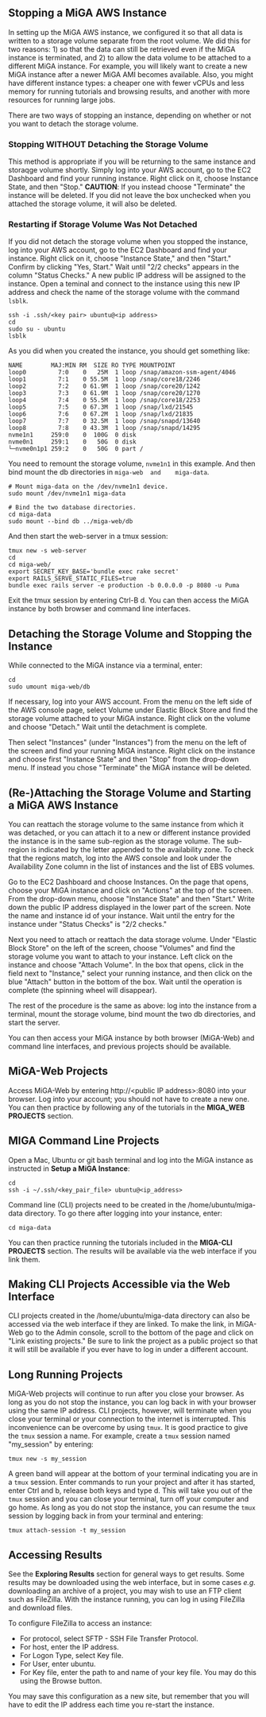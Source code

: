 
## Stopping a MiGA AWS Instance

In setting up the MiGA AWS instance, we configured it so that all data is written to a storage volume separate from the root volume. We did this for two reasons: 1) so that the data can still be retrieved even if the MiGA instance is terminated, and 2) to allow the data volume to be attached to a different MiGA instance. For example, you will likely want to create a new MiGA instance after a newer MiGA AMI becomes available. Also, you might have different instance types: a cheaper one with fewer vCPUs and less memory for running tutorials and browsing results, and another with more resources for running large jobs.  

There are two ways of stopping an instance, depending on whether or not you want to detach the storage volume.  

### Stopping WITHOUT Detaching the Storage Volume

This method is appropriate if you will be returning to the same instance and storaqge volume shortly. Simply log into your AWS account, go to the EC2 Dashboard and find your running instance. Right click on it, choose Instance State, and then "Stop." **CAUTION**: If you instead choose "Terminate" the instance will be deleted. If you did not leave the box unchecked when you attached the storage volume, it will also be deleted.  

### Restarting if Storage Volume Was Not Detached

If you did not detach the storage volume when you stopped the instance, log into your AWS account, go to the EC2 Dashboard and find your instance. Right click on it, choose "Instance State," and then "Start." Confirm by clicking "Yes, Start." Wait until "2/2 checks" appears in the column "Status Checks." A new public IP address will be assigned to the instance. Open a teminal and connect to the instance using this new IP address and check the name of the storage volume with the command `lsblk`.   


```
ssh -i .ssh/<key pair> ubuntu@<ip address>
cd
sudo su - ubuntu
lsblk
```

As you did when you created the instance, you should get something like:

```
NAME        MAJ:MIN RM  SIZE RO TYPE MOUNTPOINT
loop0         7:0    0   25M  1 loop /snap/amazon-ssm-agent/4046
loop1         7:1    0 55.5M  1 loop /snap/core18/2246
loop2         7:2    0 61.9M  1 loop /snap/core20/1242
loop3         7:3    0 61.9M  1 loop /snap/core20/1270
loop4         7:4    0 55.5M  1 loop /snap/core18/2253
loop5         7:5    0 67.3M  1 loop /snap/lxd/21545
loop6         7:6    0 67.2M  1 loop /snap/lxd/21835
loop7         7:7    0 32.5M  1 loop /snap/snapd/13640
loop8         7:8    0 43.3M  1 loop /snap/snapd/14295
nvme1n1     259:0    0  100G  0 disk
nvme0n1     259:1    0   50G  0 disk
└─nvme0n1p1 259:2    0   50G  0 part /
```

You need to remount the storage volume, `nvme1n1` in this example. And then bind mount the db directories in `miga-web  and    miga-data`.  

```
# Mount miga-data on the /dev/nvme1n1 device.
sudo mount /dev/nvme1n1 miga-data

# Bind the two database directories.
cd miga-data
sudo mount --bind db ../miga-web/db
```

And then start the web-server in a tmux session:  

```
tmux new -s web-server
cd
cd miga-web/
export SECRET_KEY_BASE='bundle exec rake secret'
export RAILS_SERVE_STATIC_FILES=true
bundle exec rails server -e production -b 0.0.0.0 -p 8080 -u Puma
```

Exit the tmux session by entering Ctrl-B d. You can then access the MiGA instance by both browser and command line interfaces.   


## Detaching the Storage Volume and Stopping the Instance

While connected to the MiGA instance via a terminal, enter:  

```
cd
sudo umount miga-web/db
```
If necessary, log into your AWS account. From the menu on the left side of the AWS console page, select Volume under Elastic Block Store and find the storage volume attached to your MiGA instance. Right click on the volume and choose "Detach." Wait until the detachment is complete.  

Then select "Instances" (under "Instances") from the menu on the left of the screen and find your running MiGA instance. Right click on the instance and choose first "Instance State" and then "Stop" from the drop-down menu. If instead you chose "Terminate" the MiGA instance will be deleted.  

## (Re-)Attaching the Storage Volume and Starting a MiGA AWS Instance 

You can reattach the storage volume to the same instance from which it was detached, or you can attach it to a new or different instance provided the instance is in the same sub-region as the storage volume. The sub-region is indicated by the letter appended to the availability zone. To check that the regions match, log into the AWS console and look under the Availability Zone column in the list of instances and the list of EBS volumes. 

Go to the EC2 Dashboard and choose Instances. On the page that opens, choose your MiGA instance and click on "Actions" at the top of the screen. From the drop-down menu, choose "Instance State" and then "Start." Write down the public IP address displayed in the lower part of the screen. Note the name and instance id of your instance. Wait until the entry for the instance under "Status Checks" is "2/2 checks."  

Next you need to attach or reattach the data storage volume. Under "Elastic Block Store" on the left of the screen, choose "Volumes" and find the storage volume you want to attach to your instance. Left click on the instance and choose "Attach Volume". In the box that opens, click in the field next to "Instance," select your running instance, and then click on the blue "Attach" button in the bottom of the box. Wait until the operation is complete (the spinning wheel will disappear).  

The rest of the procedure is the same as above: log into the instance from a terminal, mount the storage volume, bind mount the two db directories, and start the server.  

You can then access your MiGA instance by both browser (MiGA-Web) and command line interfaces, and previous projects should be available. 

## MiGA-Web Projects

Access MiGA-Web by entering http://\<public IP address\>:8080 into your browser. Log into your account; you should not have to create a new one. You can then practice by following any of the tutorials in the **MIGA_WEB PROJECTS** section.

## MIGA Command Line Projects

Open a Mac, Ubuntu or git bash terminal and log into the MiGA instance as instructed in **Setup a MiGA Instance**:

```
cd
ssh -i ~/.ssh/<key_pair_file> ubuntu@<ip_address>
```

Command line (CLI) projects need to be created in the /home/ubuntu/miga-data directory. To go there after logging into your instance, enter:

```
cd miga-data
```
You can then practice running the tutorials included in the **MIGA-CLI PROJECTS** section. The results will be available via the web interface if you link them. 

## Making CLI Projects Accessible via the Web Interface

CLI projects created in the /home/ubuntu/miga-data directory can also be accessed via the web interface if they are linked. To make the link, in MiGA-Web go to the Admin console, scroll to the bottom of the page and click on "Link existing projects." Be sure to link the project as a public project so that it will still be available if you ever have to log in under a different account.

## Long Running Projects

MiGA-Web projects will continue to run after you close your browser. As long as you do not stop the instance, you can log back in with your browser using the same IP address. CLI projects, however, will terminate when you close your terminal or your connection to the internet is interrupted. This inconvenience can be overcome by using ```tmux```. It is good practice to give the ```tmux``` session a name. For example, create a ```tmux``` session named "my_session" by entering:  

```
tmux new -s my_session
```

A green band will appear at the bottom of your terminal indicating you are in a ```tmux``` session. Enter commands to run your project and after it has started, enter Ctrl and b, release both keys and type d. This will take you out of the ```tmux``` session and you can close your terminal, turn off your computer and go home. As long as you do not stop the instance, you can resume the ```tmux``` session by logging back in from your terminal and entering:

```
tmux attach-session -t my_session
```

## Accessing Results
See the **Exploring Results** section for general ways to get results. Some results may be downloaded using the web interface, but in some cases *e.g.* downloading an archive of a project, you may wish to use an FTP client such as FileZilla.  With the instance running, you can log in using FileZilla and download files.  

To configure FileZilla to access an instance:  
- For protocol, select SFTP - SSH File Transfer Protocol.  
- For host, enter the IP address.  
- For Logon Type, select Key file.  
- For User, enter ubuntu.  
- For Key file, enter the path to and name of your key file. You may do this using the Browse button.  

You may save this configuration as a new site, but remember that you will have to edit the IP address each time you re-start the instance.